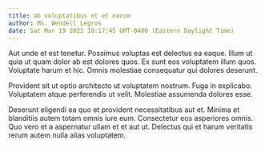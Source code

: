 ```yaml
---
title: ab voluptatibus et et earum
author: Ms. Wendell Legros
date: Sat Mar 19 2022 10:17:45 GMT-0400 (Eastern Daylight Time)
---
```

Aut unde et est tenetur. Possimus voluptas est delectus ea eaque. Illum ut quia ut quam dolor ab est dolores quos. Ex sunt eos voluptatem illum quos. Voluptate harum et hic. Omnis molestiae consequatur qui dolores deserunt.

 Provident sit ut optio architecto ut voluptatem nostrum. Fuga in explicabo. Voluptatem atque perferendis ut velit. Molestiae assumenda dolores esse.

 Deserunt eligendi ea quo et provident necessitatibus aut et. Minima et blanditiis autem totam omnis iure eum. Consectetur eos asperiores omnis. Quo vero et a aspernatur ullam et et aut ut. Delectus qui et harum veritatis rerum autem nulla alias voluptatem.
